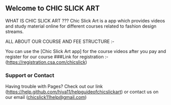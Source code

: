 ## Welcome to CHIC SLICK ART

WHAT IS CHIC SLICK ART ???
Chic Slick Art is a app which provides videos and study material online for different courses related to fashion design streams.
  
ALL ABOUT OUR COURSE AND FEE STRUCTURE :-









































You can use the [Chic Slick Art app] for the course videos after you pay and register for our course 
###Link for registration :- (https://registration.csa.com/chicslick)
### Support or Contact

Having trouble with Pages? Check out our link (https://help.github.com/hiya11/helpguideofchicslickart) or contact us on our email (chicslick11help@gmail.com)
